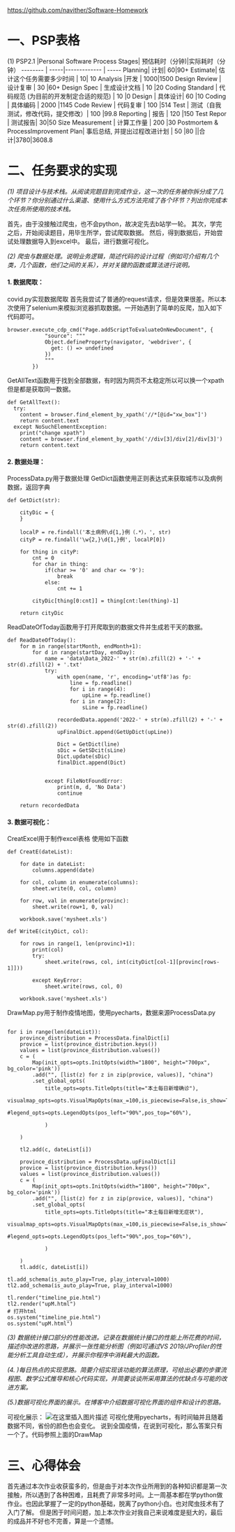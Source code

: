 https://github.com/navither/Software-Homework

# 一、PSP表格

(1)
PSP2.1   |Personal Software Process Stages| 预估耗时（分钟)|实际耗时（分钟）
-------- | -----|------------- | -----
Planning| 计划| 60|90+
Estimate|  估计这个任务需要多少时间 | 10| 10
Analysis   |开发 | 1000|1500
Design Review  | 设计复审 | 30 |60+
 Design Spec  | 生成设计文档 | 10 |20
Coding Standard  | 代码规范 (为目前的开发制定合适的规范) | 10 |0
Design   | 具体设计| 60 |10
 Coding  | 具体编码 | 2000 |1145
 Code Review  | 代码复审 | 100 |514
Test  | 测试（自我测试，修改代码，提交修改）| 100 |99.8
Reporting   | 报告 | 120 |150
Test Repor   | 测试报告|  30|50
Size Measurement   | 计算工作量 | 200 |30
 Postmortem & ProcessImprovement Plan| 事后总结, 并提出过程改进计划 | 50 |80
 ||合计|3780|3608.8



# 二、任务要求的实现


*(1) 项目设计与技术栈。从阅读完题目到完成作业，这一次的任务被你拆分成了几个环节？你分别通过什么渠道、使用什么方式方法完成了各个环节？列出你完成本次任务所使用的技术栈。*

首先，由于没接触过爬虫，也不会python，故决定先去b站学一轮。
其次，学完之后，开始阅读题目，用毕生所学，尝试爬取数据。
然后，得到数据后，开始尝试处理数据导入到excel中。
最后，进行数据可视化。
	
*(2) 爬虫与数据处理。说明业务逻辑，简述代码的设计过程（例如可介绍有几个类，几个函数，他们之间的关系），并对关键的函数或算法进行说明。*

#### 1. 数据爬取：
covid.py实现数据爬取
首先我尝试了普通的request请求，但是效果很差。所以本次使用了selenium来模拟浏览器抓取数据。一开始遇到了简单的反爬，加入如下代码即可。
```
browser.execute_cdp_cmd("Page.addScriptToEvaluateOnNewDocument", {
            "source": """
            Object.defineProperty(navigator, 'webdriver', {
              get: () => undefined
            })
            """
        })
```
GetAllText函数用于找到全部数据，有时因为网页不太稳定所以可以换一个xpath但是都是获取同一数据。
```
def GetAllText():
  try:
    content = browser.find_element_by_xpath('//*[@id="xw_box"]')
    return content.text
  except NoSuchElementException:
    print("change xpath")
    content = browser.find_element_by_xpath('//div[3]/div[2]/div[3]')
    return content.text
```
#### 2. 数据处理：
ProcessData.py用于数据处理
GetDict函数使用正则表达式来获取城市以及病例数据，返回字典
```
def GetDict(str):

    cityDic = { 
    }
    
    localP = re.findall('本土病例\d{1,}例（.*），', str)
    cityP = re.findall('\w{2,}\d{1,}例', localP[0])
    
    for thing in cityP:
        cnt = 0
        for char in thing:
            if(char >= '0' and char <= '9'):
                break
            else:
                cnt += 1

        cityDic[thing[0:cnt]] = thing[cnt:len(thing)-1]

    return cityDic    
```
ReadDateOfToday函数用于打开爬取到的数据文件并生成若干天的数据。
```
def ReadDateOfToday():
    for m in range(startMonth, endMonth+1):
        for d in range(startDay, endDay):
            name = 'data\Data_2022-' + str(m).zfill(2) + '-' + str(d).zfill(2) + '.txt'         
            try:
                with open(name, 'r', encoding='utf8')as fp:
                    line = fp.readline()
                    for i in range(4):
                        upLine = fp.readline()
                    for i in range(2):
                        sLine = fp.readline()
                 
                recordedData.append('2022-' + str(m).zfill(2) + '-' + str(d).zfill(2))
                upFinalDict.append(GetUpDict(upLine))
                
                Dict = GetDict(line)
                sDic = GetSDcit(sLine)
                Dict.update(sDic)
                finalDict.append(Dict)
             
                
            except FileNotFoundError:
                print(m, d, 'No Data')
                continue

    return recordedData
```
#### 3. 数据可视化：
CreatExcel用于制作excel表格
使用如下函数
```
def CreatE(dateList):

    for date in dateList:
        columns.append(date)

    for col, column in enumerate(columns):
        sheet.write(0, col, column)

    for row, val in enumerate(provinc):
        sheet.write(row+1, 0, val)

    workbook.save('mysheet.xls')

def WriteE(cityDict, col):

    for rows in range(1, len(provinc)+1):
        print(col)
        try:
            sheet.write(rows, col, int(cityDict[col-1][provinc[rows-1]]))
            
        except KeyError:
            sheet.write(rows, col, 0)
        
    workbook.save('mysheet.xls')
```
DrawMap.py用于制作疫情地图，使用pyecharts，数据来源ProcessData.py
```

for i in range(len(dateList)):
    province_distribution = ProcessData.finalDict[i]
    provice = list(province_distribution.keys())
    values = list(province_distribution.values())
    c = (
        Map(init_opts=opts.InitOpts(width="1800", height="700px", bg_color='pink'))
        .add("", [list(z) for z in zip(provice, values)], "china")
        .set_global_opts(
            title_opts=opts.TitleOpts(title="本土每日新增确诊"),
            visualmap_opts=opts.VisualMapOpts(max_=100,is_piecewise=False,is_show=True),
            #legend_opts=opts.LegendOpts(pos_left="90%",pos_top="60%"),

            )
        
    )

    tl2.add(c, dateList[i])
    
    province_distribution = ProcessData.upFinalDict[i]
    provice = list(province_distribution.keys())
    values = list(province_distribution.values())
    c = (
        Map(init_opts=opts.InitOpts(width="1800", height="700px", bg_color='pink'))
        .add("", [list(z) for z in zip(provice, values)], "china")
        .set_global_opts(
            title_opts=opts.TitleOpts(title="本土每日新增无症状"),
            visualmap_opts=opts.VisualMapOpts(max_=100,is_piecewise=False,is_show=True),
            #legend_opts=opts.LegendOpts(pos_left="90%",pos_top="60%"),

            )
        
    )
    tl.add(c, dateList[i])

tl.add_schema(is_auto_play=True, play_interval=1000)
tl2.add_schema(is_auto_play=True, play_interval=1000)

tl.render("timeline_pie.html") 
tl2.render("upM.html") 
# 打开html
os.system("timeline_pie.html")
os.system("upM.html")
```
*(3) 数据统计接口部分的性能改进。记录在数据统计接口的性能上所花费的时间，描述你改进的思路，并展示一张性能分析图（例如可通过VS 2019/JProfiler的性能分析工具自动生成），并展示你程序中消耗最大的函数。*

*(4. )每日热点的实现思路。简要介绍实现该功能的算法原理，可给出必要的步骤流程图、数学公式推导和核心代码实现，并简要谈谈所采用算法的优缺点与可能的改进方案。*

*(5.)数据可视化界面的展示。在博客中介绍数据可视化界面的组件和设计的思路。*

可视化展示：
![在这里插入图片描述](https://img-blog.csdnimg.cn/c9b2d5e21bb04776a33bea67fee9b356.png)
可视化使用pyecharts，有时间轴并且随着数据不同，省份的颜色也会变化。
说到全国疫情，在说到可视化，那么答案只有一个了。代码参照上面的DrawMap

# 三、心得体会
首先通过本次作业收获蛮多的，但是由于对本次作业所用到的各种知识都是第一次接触，所以遇到了各种困难，且耗费了非常多时间。上一周基本都在学python做作业。也因此掌握了一定的python基础，脱离了python小白。也对爬虫技术有了入门了解。
但是困于时间问题，加上本次作业对我自己来说难度是挺大的，最后的成品并不好也不完善，算是一个遗憾。
